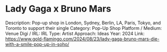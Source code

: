 # Lady Gaga x Bruno Mars

Description: Pop-up shop in London, Sydney, Berlin, LA, Paris, Tokyo, and Toronto to support their single
Category: Pop-Up Shop
Platform / Medium: Venue
Digi / IRL: IRL
Type: Artist
Approach: Ideas
Year: 2024
Link: https://www.gold-flamingo.com/2024/08/23/lady-gaga-bruno-mars-die-with-a-smile-pop-up-in-soho/